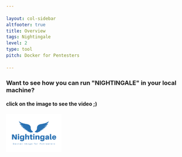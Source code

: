 ```yaml
---

layout: col-sidebar
altfooter: true
title: Overview
tags: Nightingale
level: 2
type: tool
pitch: Docker for Pentesters

---
```


### Want to see how you can run "NIGHTINGALE" in your local machine?

#### click on the image to see the video ;)

[<img src="assets\images\Nightingale.png" width="30%" height="30%">](https://youtu.be/CjEgyBZHnn4 "Watch Video of demo of NIGHTINGALE")
